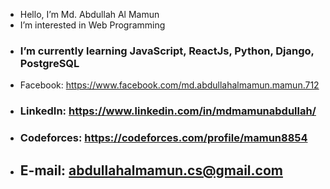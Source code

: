 - Hello, I’m Md. Abdullah Al Mamun
- I’m interested in Web Programming
- ### I’m currently learning JavaScript, ReactJs, Python, Django, PostgreSQL
- Facebook: https://www.facebook.com/md.abdullahalmamun.mamun.712
- ### LinkedIn: https://www.linkedin.com/in/mdmamunabdullah/
- ### Codeforces: https://codeforces.com/profile/mamun8854
- ## E-mail: abdullahalmamun.cs@gmail.com
